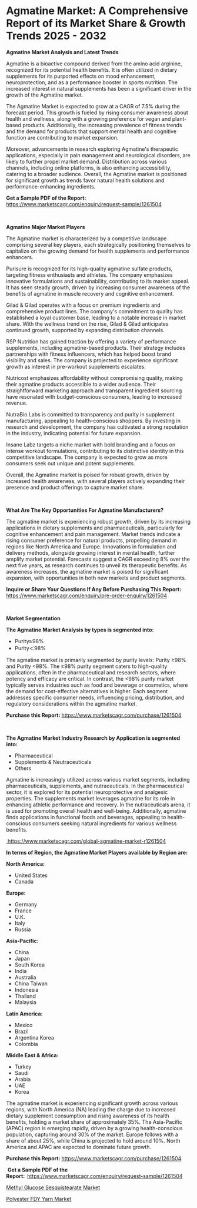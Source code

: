 <p><h1>Agmatine Market: A Comprehensive Report of its Market Share & Growth Trends 2025 - 2032</h1></p><p><strong>Agmatine Market Analysis and Latest Trends</strong></p>
<p><p>Agmatine is a bioactive compound derived from the amino acid arginine, recognized for its potential health benefits. It is often utilized in dietary supplements for its purported effects on mood enhancement, neuroprotection, and as a performance booster in sports nutrition. The increased interest in natural supplements has been a significant driver in the growth of the Agmatine market.</p><p>The Agmatine Market is expected to grow at a CAGR of 7.5% during the forecast period. This growth is fueled by rising consumer awareness about health and wellness, along with a growing preference for vegan and plant-based products. Additionally, the increasing prevalence of fitness trends and the demand for products that support mental health and cognitive function are contributing to market expansion.</p><p>Moreover, advancements in research exploring Agmatine's therapeutic applications, especially in pain management and neurological disorders, are likely to further propel market demand. Distribution across various channels, including online platforms, is also enhancing accessibility, catering to a broader audience. Overall, the Agmatine market is positioned for significant growth as trends favor natural health solutions and performance-enhancing ingredients.</p></p>
<p><strong>Get a Sample PDF of the Report:&nbsp;</strong> <a href="https://www.marketscagr.com/enquiry/request-sample/1261504?utm_campaign=2114&utm_medium=2&utm_source=Github&utm_content=ia&utm_term=31032025&utm_id=agmatine">https://www.marketscagr.com/enquiry/request-sample/1261504</a></p>
<p>&nbsp;</p>
<p><strong>Agmatine Major Market Players</strong></p>
<p><p>The Agmatine market is characterized by a competitive landscape comprising several key players, each strategically positioning themselves to capitalize on the growing demand for health supplements and performance enhancers.</p><p>Purisure is recognized for its high-quality agmatine sulfate products, targeting fitness enthusiasts and athletes. The company emphasizes innovative formulations and sustainability, contributing to its market appeal. It has seen steady growth, driven by increasing consumer awareness of the benefits of agmatine in muscle recovery and cognitive enhancement.</p><p>Gilad & Gilad operates with a focus on premium ingredients and comprehensive product lines. The company's commitment to quality has established a loyal customer base, leading to a notable increase in market share. With the wellness trend on the rise, Gilad & Gilad anticipates continued growth, supported by expanding distribution channels.</p><p>RSP Nutrition has gained traction by offering a variety of performance supplements, including agmatine-based products. Their strategy includes partnerships with fitness influencers, which has helped boost brand visibility and sales. The company is projected to experience significant growth as interest in pre-workout supplements escalates.</p><p>Nutricost emphasizes affordability without compromising quality, making their agmatine products accessible to a wider audience. Their straightforward marketing approach and transparent ingredient sourcing have resonated with budget-conscious consumers, leading to increased revenue.</p><p>NutraBio Labs is committed to transparency and purity in supplement manufacturing, appealing to health-conscious shoppers. By investing in research and development, the company has cultivated a strong reputation in the industry, indicating potential for future expansion.</p><p>Insane Labz targets a niche market with bold branding and a focus on intense workout formulations, contributing to its distinctive identity in this competitive landscape. The company is expected to grow as more consumers seek out unique and potent supplements.</p><p>Overall, the Agmatine market is poised for robust growth, driven by increased health awareness, with several players actively expanding their presence and product offerings to capture market share.</p></p>
<p>&nbsp;</p>
<p><strong>What Are The Key Opportunities For Agmatine Manufacturers?</strong></p>
<p><p>The agmatine market is experiencing robust growth, driven by its increasing applications in dietary supplements and pharmaceuticals, particularly for cognitive enhancement and pain management. Market trends indicate a rising consumer preference for natural products, propelling demand in regions like North America and Europe. Innovations in formulation and delivery methods, alongside growing interest in mental health, further amplify market potential. Forecasts suggest a CAGR exceeding 8% over the next five years, as research continues to unveil its therapeutic benefits. As awareness increases, the agmatine market is poised for significant expansion, with opportunities in both new markets and product segments.</p></p>
<p><strong>Inquire or Share Your Questions If Any Before Purchasing This Report:</strong> <a href="https://www.marketscagr.com/enquiry/pre-order-enquiry/1261504?utm_campaign=2114&utm_medium=2&utm_source=Github&utm_content=ia&utm_term=31032025&utm_id=agmatine">https://www.marketscagr.com/enquiry/pre-order-enquiry/1261504</a></p>
<p>&nbsp;</p>
<p><strong>Market Segmentation</strong></p>
<p><strong>The Agmatine Market Analysis by types is segmented into:</strong></p>
<p><ul><li>Purity≥98%</li><li>Purity＜98%</li></ul></p>
<p><p>The agmatine market is primarily segmented by purity levels: Purity ≥98% and Purity <98%. The ≥98% purity segment caters to high-quality applications, often in the pharmaceutical and research sectors, where potency and efficacy are critical. In contrast, the <98% purity market typically serves industries such as food and beverage or cosmetics, where the demand for cost-effective alternatives is higher. Each segment addresses specific consumer needs, influencing pricing, distribution, and regulatory considerations within the agmatine market.</p></p>
<p><strong>Purchase this Report:&nbsp;</strong><a href="https://www.marketscagr.com/purchase/1261504?utm_campaign=2114&utm_medium=2&utm_source=Github&utm_content=ia&utm_term=31032025&utm_id=agmatine">https://www.marketscagr.com/purchase/1261504</a></p>
<p>&nbsp;</p>
<p><strong>The Agmatine Market Industry Research by Application is segmented into:</strong></p>
<p><ul><li>Pharmaceutical</li><li>Supplements & Neutraceuticals</li><li>Others</li></ul></p>
<p><p>Agmatine is increasingly utilized across various market segments, including pharmaceuticals, supplements, and nutraceuticals. In the pharmaceutical sector, it is explored for its potential neuroprotective and analgesic properties. The supplements market leverages agmatine for its role in enhancing athletic performance and recovery. In the nutraceuticals arena, it is used for promoting overall health and well-being. Additionally, agmatine finds applications in functional foods and beverages, appealing to health-conscious consumers seeking natural ingredients for various wellness benefits.</p></p>
<p><a href="https://www.marketscagr.com/global-agmatine-market-r1261504?utm_campaign=2114&utm_medium=2&utm_source=Github&utm_content=ia&utm_term=31032025&utm_id=agmatine">&nbsp;https://www.marketscagr.com/global-agmatine-market-r1261504</a></p>
<p><strong>In terms of Region, the Agmatine Market Players available by Region are:</strong></p>
<p>
    <p> <strong> North America: </strong>
        <ul>
            <li>United States</li>
            <li>Canada</li>
        </ul>
        </p> 
    <p> <strong> Europe: </strong>
        <ul>
            <li>Germany</li>
            <li>France</li>
            <li>U.K.</li>
            <li>Italy</li>
            <li>Russia</li>
        </ul>
        </p> 
    <p> <strong> Asia-Pacific: </strong>
        <ul>
            <li>China</li>
            <li>Japan</li>
            <li>South Korea</li>
            <li>India</li>
            <li>Australia</li>
            <li>China Taiwan</li>
            <li>Indonesia</li>
            <li>Thailand</li>
            <li>Malaysia</li>
        </ul>
        </p> 
    <p> <strong> Latin America: </strong>
        <ul>
            <li>Mexico</li>
            <li>Brazil</li>
            <li>Argentina Korea</li>
            <li>Colombia</li>
        </ul>
        </p> 
    <p> <strong> Middle East & Africa: </strong>
        <ul>
            <li>Turkey</li>
            <li>Saudi</li>
            <li>Arabia</li>
            <li>UAE</li>
            <li>Korea</li>
        </ul>
    </p>
    </p>
<p><p>The agmatine market is experiencing significant growth across various regions, with North America (NA) leading the charge due to increased dietary supplement consumption and rising awareness of its health benefits, holding a market share of approximately 35%. The Asia-Pacific (APAC) region is emerging rapidly, driven by a growing health-conscious population, capturing around 30% of the market. Europe follows with a share of about 25%, while China is projected to hold around 10%. North America and APAC are expected to dominate future growth.</p></p>
<p><strong>Purchase this Report: </strong><a href="https://www.marketscagr.com/purchase/1261504?utm_campaign=2114&utm_medium=2&utm_source=Github&utm_content=ia&utm_term=31032025&utm_id=agmatine">https://www.marketscagr.com/purchase/1261504</a></p>
<p>&nbsp;<strong>Get a Sample PDF of the Report:&nbsp;&nbsp;</strong><a href="https://www.marketscagr.com/enquiry/request-sample/1261504?utm_campaign=2114&utm_medium=2&utm_source=Github&utm_content=ia&utm_term=31032025&utm_id=agmatine">https://www.marketscagr.com/enquiry/request-sample/1261504</a></p>
<p><strong></strong></p>
<p><p><a href="https://github.com/krookplier6h/Market-Research-Report-List-1/blob/main/methyl-glucose-sesquistearate-market.md?utm_campaign=2114&utm_medium=2&utm_source=Github&utm_content=ia&utm_term=31032025&utm_id=agmatine">Methyl Glucose Sesquistearate Market</a></p><p><a href="https://github.com/pizolina/Market-Research-Report-List-7/blob/main/polyester-fdy-yarn-market.md?utm_campaign=2114&utm_medium=2&utm_source=Github&utm_content=ia&utm_term=31032025&utm_id=agmatine">Polyester FDY Yarn Market</a></p></p>